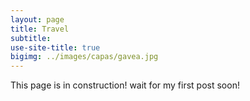 ```yaml
---
layout: page
title: Travel
subtitle: 
use-site-title: true
bigimg: ../images/capas/gavea.jpg
---
```


This page is in construction! wait for my first post soon!